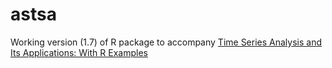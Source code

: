 # astsa
Working version (1.7) of R package to accompany [Time Series Analysis and Its Applications: With R Examples](http://www.stat.pitt.edu/stoffer/tsa4/)


